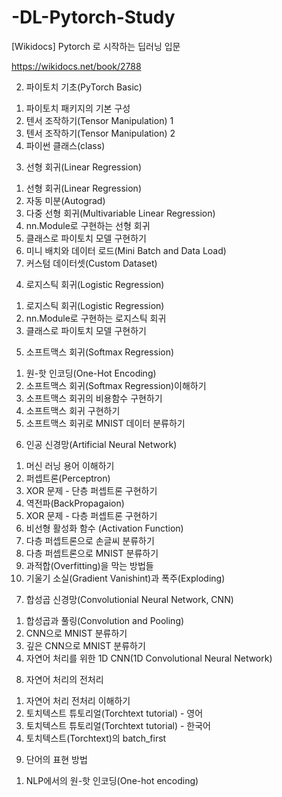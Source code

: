 # -DL-Pytorch-Study
[Wikidocs] Pytorch 로 시작하는 딥러닝 입문

https://wikidocs.net/book/2788

2. 파이토치 기초(PyTorch Basic)
1) 파이토치 패키지의 기본 구성
2) 텐서 조작하기(Tensor Manipulation) 1 
3) 텐서 조작하기(Tensor Manipulation) 2
4) 파이썬 클래스(class)

3. 선형 회귀(Linear Regression)
1) 선형 회귀(Linear Regression)
2) 자동 미분(Autograd)
3) 다중 선형 회귀(Multivariable Linear Regression)
4) nn.Module로 구현하는 선형 회귀
5) 클래스로 파이토치 모델 구현하기 
6) 미니 배치와 데이터 로드(Mini Batch and Data Load)
7) 커스텀 데이터셋(Custom Dataset)

4. 로지스틱 회귀(Logistic Regression)
1) 로지스틱 회귀(Logistic Regression)
2) nn.Module로 구현하는 로지스틱 회귀
3) 클래스로 파이토치 모델 구현하기 

5. 소프트맥스 회귀(Softmax Regression)
1) 원-핫 인코딩(One-Hot Encoding)
2) 소프트맥스 회귀(Softmax Regression)이해하기 
3) 소프트맥스 회귀의 비용함수 구현하기
4) 소프트맥스 회귀 구현하기 
5) 소프트맥스 회귀로 MNIST 데이터 분류하기 

6. 인공 신경망(Artificial Neural Network)
1) 머신 러닝 용어 이해하기 
2) 퍼셉트론(Perceptron)
3) XOR 문제 - 단층 퍼셉트론 구현하기 
4) 역전파(BackPropagaion)
5) XOR 문제 - 다층 퍼셉트론 구현하기 
6) 비선형 활성화 함수 (Activation Function)
7) 다층 퍼셉트론으로 손글씨 분류하기 
8) 다층 퍼셉트론으로 MNIST 분류하기 
9) 과적합(Overfitting)을 막는 방법들
10) 기울기 소실(Gradient Vanishint)과 폭주(Exploding)

7. 합성곱 신경망(Convolutionial Neural Network, CNN)
1) 합성곱과 풀링(Convolution and Pooling)
2) CNN으로 MNIST 분류하기 
3) 깊은 CNN으로 MNIST 분류하기 
4) 자연어 처리를 위한 1D CNN(1D Convolutional Neural Network)

8. 자연어 처리의 전처리
1) 자연어 처리 전처리 이해하기 
2) 토치텍스트 튜토리얼(Torchtext tutorial) - 영어
3) 토치텍스트 튜토리얼(Torchtext tutorial) - 한국어
4) 토치텍스트(Torchtext)의 batch_first

9. 단어의 표현 방법
1) NLP에서의 원-핫 인코딩(One-hot encoding)
